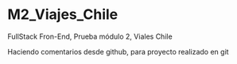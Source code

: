 # M2_Viajes_Chile
FullStack Fron-End, Prueba módulo 2, Viales Chile

Haciendo comentarios desde github, para proyecto realizado en git
